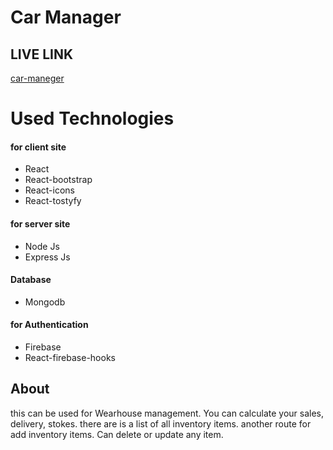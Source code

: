 # Car Manager

## LIVE LINK

[car-maneger](https://car-manager-3605f.web.app/)

# Used Technologies

#### for client site

- React
- React-bootstrap
- React-icons
- React-tostyfy

#### for server site

- Node Js
- Express Js

#### Database

- Mongodb

#### for Authentication

- Firebase
- React-firebase-hooks

## About

this can be used for Wearhouse management. You can calculate your sales, delivery, stokes. there are is a list of all inventory items. another route for add inventory items. Can delete or update any item.

